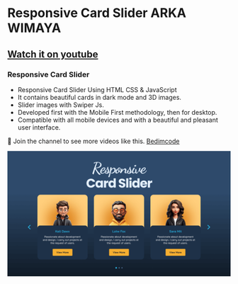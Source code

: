 # Responsive Card Slider ARKA WIMAYA
## [Watch it on youtube](https://youtu.be/b71OeOAEQrQ) 
### Responsive Card Slider

- Responsive Card Slider Using HTML CSS & JavaScript
- It contains beautiful cards in dark mode and 3D images.
- Slider images with Swiper Js.
- Developed first with the Mobile First methodology, then for desktop.
- Compatible with all mobile devices and with a beautiful and pleasant user interface.

💙 Join the channel to see more videos like this. [Bedimcode](https://www.youtube.com/@Bedimcode)

![preview img](/preview.png)
